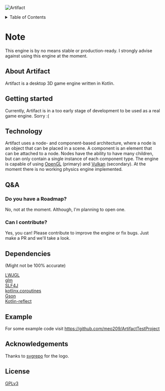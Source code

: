 ![Artifact](https://socialify.git.ci/meo209/Artifact/image?description=1&font=Inter&language=1&name=1&pattern=Circuit%20Board&theme=Dark)
<details>
    <summary>Table of Contents</summary>
        <ol>
        <li>
            <a href="#about-artifact">About Artifact</a>
        </li>
        <li>
            <a href="#technology">Technology</a>
            <ul>
                <li><a href="#list-of-nodes">List of nodes</a></li>
                <li><a href="#list-of-components">List of components</a></li>
                <li><a href="#list-of-events">List of events</a></li>
            </ul>
        </li>
        <li>
            <a href="#dependencies">Dependencies</a>
        </li>
        <li>
            <a href="#acknowledgements">Acknowledgements</a>
        </li>
    </ol>
</details>

# Note
This engine is by no means stable or production-ready.
I strongly advise against using this engine at the moment.

## About Artifact
Artifact is a desktop 3D game engine written in Kotlin.

## Getting started
Currently, Artifact is in a too early stage of development to be used as a real game engine.
Sorry :(

## Technology

Artifact uses a node- and component-based architecture, where a node is an object that can be placed in a scene.
A component is an element that can be attached to a node.
Nodes have the ability to have many children, but can only contain a single instance of each component type.
The engine is capable of using [OpenGL](https://www.opengl.org/) (primary) and [Vulkan](https://www.vulkan.org/) (secondary).
At the moment there is no working physics engine implemented.

## Q&A

### Do you have a Roadmap?
No, not at the moment. Although, I'm planning to open one.

### Can I contribute?
Yes, you can! Please contribute to improve the engine or fix bugs. Just make a PR and we'll take a look.

## Dependencies
(Might not be 100% accurate)
<br>

[LWJGL](https://www.lwjgl.org/)
<br>
[glm](https://github.com/kotlin-graphics/glm)
<br>
[SLF4J](https://www.slf4j.org/)
<br>
[kotlinx.coroutines](https://github.com/Kotlin/kotlinx.coroutines)
<br>
[Gson](https://github.com/google/gson)
<br>
[Kotlin-reflect](https://kotlinlang.org/docs/reflection.html)


## Example
For some example code visit https://github.com/meo209/ArtifactTestProject

## Acknowledgements
Thanks to [svgrepo](https://www.svgrepo.com/svg/113419/lightning) for the logo.

## License
[GPLv3](https://www.gnu.org/licenses/gpl-3.0.html)